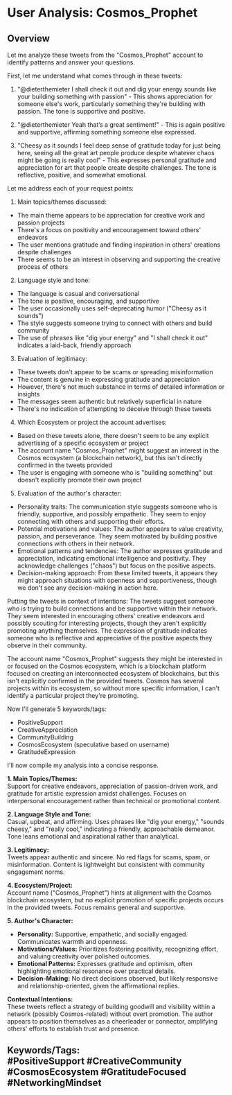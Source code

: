 # User Analysis: Cosmos_Prophet

## Overview

<think>
Let me analyze these tweets from the "Cosmos_Prophet" account to identify patterns and answer your questions.

First, let me understand what comes through in these tweets:

1. "@dieterthemieter I shall check it out and dig your energy sounds like your building something with passion" - This shows appreciation for someone else's work, particularly something they're building with passion. The tone is supportive and positive.

2. "@dieterthemieter Yeah that’s a great sentiment!" - This is again positive and supportive, affirming something someone else expressed.

3. "Cheesy as it sounds I feel deep sense of gratitude today for just being here, seeing all the great art people produce despite whatever chaos might be going is really cool" - This expresses personal gratitude and appreciation for art that people create despite challenges. The tone is reflective, positive, and somewhat emotional.

Let me address each of your request points:

1. Main topics/themes discussed:
- The main theme appears to be appreciation for creative work and passion projects
- There's a focus on positivity and encouragement toward others' endeavors
- The user mentions gratitude and finding inspiration in others' creations despite challenges
- There seems to be an interest in observing and supporting the creative process of others

2. Language style and tone:
- The language is casual and conversational
- The tone is positive, encouraging, and supportive
- The user occasionally uses self-deprecating humor ("Cheesy as it sounds")
- The style suggests someone trying to connect with others and build community
- The use of phrases like "dig your energy" and "I shall check it out" indicates a laid-back, friendly approach

3. Evaluation of legitimacy:
- These tweets don't appear to be scams or spreading misinformation
- The content is genuine in expressing gratitude and appreciation
- However, there's not much substance in terms of detailed information or insights
- The messages seem authentic but relatively superficial in nature
- There's no indication of attempting to deceive through these tweets

4. Which Ecosystem or project the account advertises:
- Based on these tweets alone, there doesn't seem to be any explicit advertising of a specific ecosystem or project
- The account name "Cosmos_Prophet" might suggest an interest in the Cosmos ecosystem (a blockchain network), but this isn't directly confirmed in the tweets provided
- The user is engaging with someone who is "building something" but doesn't explicitly promote their own project

5. Evaluation of the author's character:
- Personality traits: The communication style suggests someone who is friendly, supportive, and possibly empathetic. They seem to enjoy connecting with others and supporting their efforts.
- Potential motivations and values: The author appears to value creativity, passion, and perseverance. They seem motivated by building positive connections with others in their network.
- Emotional patterns and tendencies: The author expresses gratitude and appreciation, indicating emotional intelligence and positivity. They acknowledge challenges ("chaos") but focus on the positive aspects.
- Decision-making approach: From these limited tweets, it appears they might approach situations with openness and supportiveness, though we don't see any decision-making in action here.

Putting the tweets in context of intentions:
The tweets suggest someone who is trying to build connections and be supportive within their network. They seem interested in encouraging others' creative endeavors and possibly scouting for interesting projects, though they aren't explicitly promoting anything themselves. The expression of gratitude indicates someone who is reflective and appreciative of the positive aspects they observe in their community.

The account name "Cosmos_Prophet" suggests they might be interested in or focused on the Cosmos ecosystem, which is a blockchain platform focused on creating an interconnected ecosystem of blockchains, but this isn't explicitly confirmed in the provided tweets. Cosmos has several projects within its ecosystem, so without more specific information, I can't identify a particular project they're promoting.

Now I'll generate 5 keywords/tags:
- PositiveSupport
- CreativeAppreciation
- CommunityBuilding
- CosmosEcosystem (speculative based on username)
- GratitudeExpression

I'll now compile my analysis into a concise response.
</think>

**1. Main Topics/Themes:**  
Support for creative endeavors, appreciation of passion-driven work, and gratitude for artistic expression amidst challenges. Focuses on interpersonal encouragement rather than technical or promotional content.

**2. Language Style and Tone:**  
Casual, upbeat, and affirming. Uses phrases like "dig your energy," "sounds cheesy," and "really cool," indicating a friendly, approachable demeanor. Tone leans emotional and aspirational rather than analytical.

**3. Legitimacy:**  
Tweets appear authentic and sincere. No red flags for scams, spam, or misinformation. Content is lightweight but consistent with community engagement norms.

**4. Ecosystem/Project:**  
Account name ("Cosmos_Prophet") hints at alignment with the Cosmos blockchain ecosystem, but no explicit promotion of specific projects occurs in the provided tweets. Focus remains general and supportive.

**5. Author's Character:**  
- **Personality:** Supportive, empathetic, and socially engaged. Communicates warmth and openness.  
- **Motivations/Values:** Prioritizes fostering positivity, recognizing effort, and valuing creativity over polished outcomes.  
- **Emotional Patterns:** Expresses gratitude and optimism, often highlighting emotional resonance over practical details.  
- **Decision-Making:** No direct decisions observed, but likely responsive and relationship-oriented, given the affirmational replies.  

**Contextual Intentions:**  
These tweets reflect a strategy of building goodwill and visibility within a network (possibly Cosmos-related) without overt promotion. The author appears to position themselves as a cheerleader or connector, amplifying others' efforts to establish trust and presence.

**Keywords/Tags:**  
#PositiveSupport #CreativeCommunity #CosmosEcosystem #GratitudeFocused #NetworkingMindset
---
